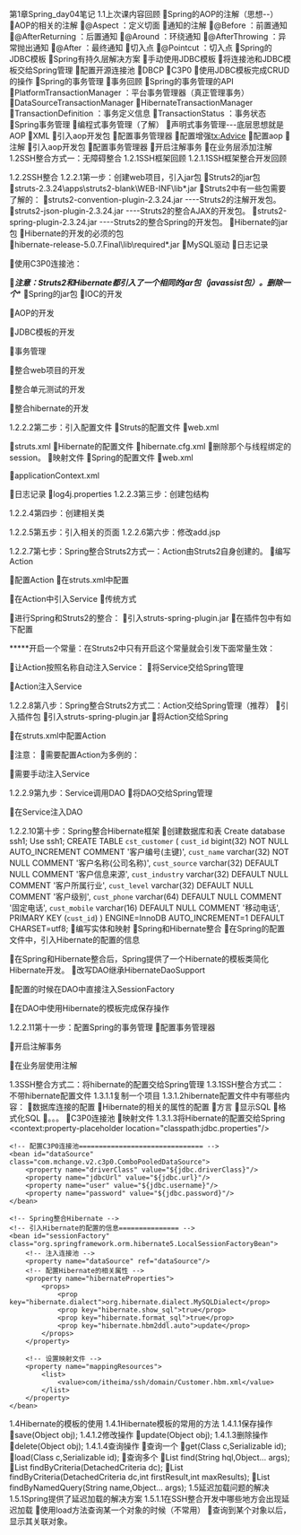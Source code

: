 第1章Spring_day04笔记
1.1上次课内容回顾
Spring的AOP的注解（思想--）
AOP的相关的注解
@Aspect		：定义切面
通知的注解
@Before			：前置通知
@AfterReturning	：后置通知
@Around			：环绕通知
@AfterThrowing	：异常抛出通知
@After			：最终通知
切入点
@Pointcut		：切入点
Spring的JDBC模板
Spring有持久层解决方案
手动使用JDBC模板
将连接池和JDBC模板交给Spring管理
配置开源连接池
DBCP
C3P0
使用JDBC模板完成CRUD的操作
Spring的事务管理
事务回顾
Spring的事务管理的API
PlatformTransactionManager		：平台事务管理器（真正管理事务）
DataSourceTransactionManager
HibernateTransactionManager
TransactionDefinition				：事务定义信息
TransactionStatus					：事务状态
Spring事务管理
编程式事务管理（了解）
声明式事务管理---底层思想就是AOP
XML
引入aop开发包
配置事务管理器
配置增强<tx:Advice>
配置aop
注解
引入aop开发包
配置事务管理器
开启注解事务
在业务层添加注解
1.2SSH整合方式一：无障碍整合
1.2.1SSH框架回顾
1.2.1.1SSH框架整合开发回顾

1.2.2SSH整合
1.2.2.1第一步：创建web项目，引入jar包
Struts2的jar包
struts-2.3.24\apps\struts2-blank\WEB-INF\lib\*.jar
Struts2中有一些包需要了解的：
struts2-convention-plugin-2.3.24.jar			----Struts2的注解开发包。
struts2-json-plugin-2.3.24.jar				----Struts2的整合AJAX的开发包。
struts2-spring-plugin-2.3.24.jar				----Struts2的整合Spring的开发包。
Hibernate的jar包
Hibernate的开发的必须的包	
hibernate-release-5.0.7.Final\lib\required\*.jar
MySQL驱动
日志记录

使用C3P0连接池：

*****注意：Struts2和Hibernate都引入了一个相同的jar包（javassist包）。删除一个******
Spring的jar包
IOC的开发

AOP的开发

JDBC模板的开发

事务管理

整合web项目的开发

整合单元测试的开发

整合hibernate的开发

1.2.2.2第二步：引入配置文件
Struts的配置文件
web.xml

struts.xml
Hibernate的配置文件
hibernate.cfg.xml
删除那个与线程绑定的session。
映射文件
Spring的配置文件
web.xml

applicationContext.xml

日志记录
log4j.properties
1.2.2.3第三步：创建包结构

1.2.2.4第四步：创建相关类

1.2.2.5第五步：引入相关的页面
1.2.2.6第六步：修改add.jsp

1.2.2.7第七步：Spring整合Struts2方式一：Action由Struts2自身创建的。
编写Action

配置Action
在struts.xml中配置

在Action中引入Service
传统方式

进行Spring和Struts2的整合：
引入struts-spring-plugin.jar
在插件包中有如下配置

*****开启一个常量：在Struts2中只有开启这个常量就会引发下面常量生效：

让Action按照名称自动注入Service：
将Service交给Spring管理

Action注入Service

1.2.2.8第八步：Spring整合Struts2方式二：Action交给Spring管理（推荐）
引入插件包
引入struts-spring-plugin.jar
将Action交给Spring

在struts.xml中配置Action

注意：
需要配置Action为多例的：

需要手动注入Service

1.2.2.9第九步：Service调用DAO
将DAO交给Spring管理

在Service注入DAO


1.2.2.10第十步：Spring整合Hibernate框架
创建数据库和表
Create database ssh1;
Use ssh1;
CREATE TABLE `cst_customer` (
  `cust_id` bigint(32) NOT NULL AUTO_INCREMENT COMMENT '客户编号(主键)',
  `cust_name` varchar(32) NOT NULL COMMENT '客户名称(公司名称)',
  `cust_source` varchar(32) DEFAULT NULL COMMENT '客户信息来源',
  `cust_industry` varchar(32) DEFAULT NULL COMMENT '客户所属行业',
  `cust_level` varchar(32) DEFAULT NULL COMMENT '客户级别',
  `cust_phone` varchar(64) DEFAULT NULL COMMENT '固定电话',
  `cust_mobile` varchar(16) DEFAULT NULL COMMENT '移动电话',
  PRIMARY KEY (`cust_id`)
) ENGINE=InnoDB AUTO_INCREMENT=1 DEFAULT CHARSET=utf8;
编写实体和映射
Spring和Hibernate整合
在Spring的配置文件中，引入Hibernate的配置的信息

在Spring和Hibernate整合后，Spring提供了一个Hibernate的模板类简化Hibernate开发。
改写DAO继承HibernateDaoSupport

配置的时候在DAO中直接注入SessionFactory

在DAO中使用Hibernate的模板完成保存操作


1.2.2.11第十一步：配置Spring的事务管理
配置事务管理器

开启注解事务

在业务层使用注解


1.3SSH整合方式二：将hibernate的配置交给Spring管理
1.3.1SSH整合方式二：不带hibernate配置文件
1.3.1.1复制一个项目
1.3.1.2hibernate配置文件中有哪些内容：
数据库连接的配置
Hibernate的相关的属性的配置
方言
显示SQL
格式化SQL
。。。
C3P0连接池
映射文件
1.3.1.3将Hibernate的配置交给Spring
	<!-- 引入外部属性文件=============================== -->
	<context:property-placeholder location="classpath:jdbc.properties"/>
	
	<!-- 配置C3P0连接池=============================== -->
	<bean id="dataSource" class="com.mchange.v2.c3p0.ComboPooledDataSource">
		<property name="driverClass" value="${jdbc.driverClass}"/>
		<property name="jdbcUrl" value="${jdbc.url}"/>
		<property name="user" value="${jdbc.username}"/>
		<property name="password" value="${jdbc.password}"/>
	</bean>
	
	<!-- Spring整合Hibernate -->
	<!-- 引入Hibernate的配置的信息=============== -->
	<bean id="sessionFactory" class="org.springframework.orm.hibernate5.LocalSessionFactoryBean">
		<!-- 注入连接池 -->
		<property name="dataSource" ref="dataSource"/>
		<!-- 配置Hibernate的相关属性 -->
		<property name="hibernateProperties">
			<props>
				<prop key="hibernate.dialect">org.hibernate.dialect.MySQLDialect</prop>
				<prop key="hibernate.show_sql">true</prop>
				<prop key="hibernate.format_sql">true</prop>
				<prop key="hibernate.hbm2ddl.auto">update</prop>
			</props>
		</property>
		
		<!-- 设置映射文件 -->
		<property name="mappingResources">
			<list>
				<value>com/itheima/ssh/domain/Customer.hbm.xml</value>
			</list>
		</property>
	</bean>

1.4Hibernate的模板的使用
1.4.1Hibernate模板的常用的方法
1.4.1.1保存操作
save(Object obj);
1.4.1.2修改操作
update(Object obj);
1.4.1.3删除操作
delete(Object obj);
1.4.1.4查询操作
查询一个
get(Class c,Serializable id);
load(Class c,Serializable id);
查询多个
List find(String hql,Object… args);
List findByCriteria(DetachedCriteria dc);
List findByCriteria(DetachedCriteria dc,int firstResult,int maxResults);
List findByNamedQuery(String name,Object… args);
1.5延迟加载问题的解决
1.5.1Spring提供了延迟加载的解决方案
1.5.1.1在SSH整合开发中哪些地方会出现延迟加载
使用load方法查询某一个对象的时候（不常用）
查询到某个对象以后，显示其关联对象。
